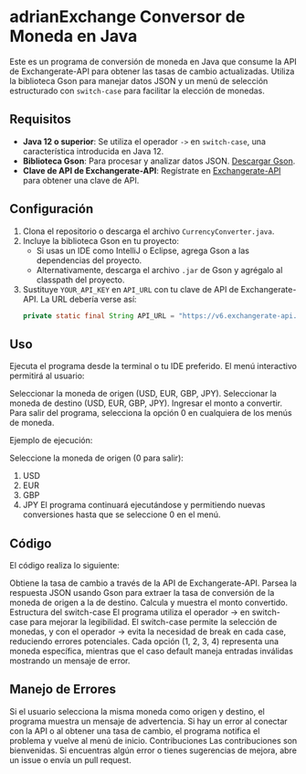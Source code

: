 # adrianExchange Conversor de Moneda en Java
Este es un programa de conversión de moneda en Java que consume la API de Exchangerate-API para obtener las tasas de cambio actualizadas. Utiliza la biblioteca Gson para manejar datos JSON y un menú de selección estructurado con `switch-case` para facilitar la elección de monedas. 

## Requisitos

- **Java 12 o superior**: Se utiliza el operador `->` en `switch-case`, una característica introducida en Java 12.
- **Biblioteca Gson**: Para procesar y analizar datos JSON. [Descargar Gson](https://github.com/google/gson).
- **Clave de API de Exchangerate-API**: Regístrate en [Exchangerate-API](https://www.exchangerate-api.com/) para obtener una clave de API.

## Configuración

1. Clona el repositorio o descarga el archivo `CurrencyConverter.java`.
2. Incluye la biblioteca Gson en tu proyecto:
   - Si usas un IDE como IntelliJ o Eclipse, agrega Gson a las dependencias del proyecto.
   - Alternativamente, descarga el archivo `.jar` de Gson y agrégalo al classpath del proyecto.
3. Sustituye `YOUR_API_KEY` en `API_URL` con tu clave de API de Exchangerate-API. La URL debería verse así:
   ```java
   private static final String API_URL = "https://v6.exchangerate-api.com/v6/YOUR_API_KEY/latest/";
## Uso
Ejecuta el programa desde la terminal o tu IDE preferido. El menú interactivo permitirá al usuario:

Seleccionar la moneda de origen (USD, EUR, GBP, JPY).
Seleccionar la moneda de destino (USD, EUR, GBP, JPY).
Ingresar el monto a convertir.
Para salir del programa, selecciona la opción 0 en cualquiera de los menús de moneda.

Ejemplo de ejecución:

Seleccione la moneda de origen (0 para salir):
1. USD
2. EUR
3. GBP
4. JPY
El programa continuará ejecutándose y permitiendo nuevas conversiones hasta que se seleccione 0 en el menú.

## Código
El código realiza lo siguiente:

Obtiene la tasa de cambio a través de la API de Exchangerate-API.
Parsea la respuesta JSON usando Gson para extraer la tasa de conversión de la moneda de origen a la de destino.
Calcula y muestra el monto convertido.
Estructura del switch-case
El programa utiliza el operador -> en switch-case para mejorar la legibilidad. El switch-case permite la selección de monedas, y con el operador -> evita la necesidad de break en cada case, reduciendo errores potenciales. Cada opción (1, 2, 3, 4) representa una moneda específica, mientras que el caso default maneja entradas inválidas mostrando un mensaje de error.

## Manejo de Errores
Si el usuario selecciona la misma moneda como origen y destino, el programa muestra un mensaje de advertencia.
Si hay un error al conectar con la API o al obtener una tasa de cambio, el programa notifica el problema y vuelve al menú de inicio.
Contribuciones
Las contribuciones son bienvenidas. Si encuentras algún error o tienes sugerencias de mejora, abre un issue o envía un pull request.
